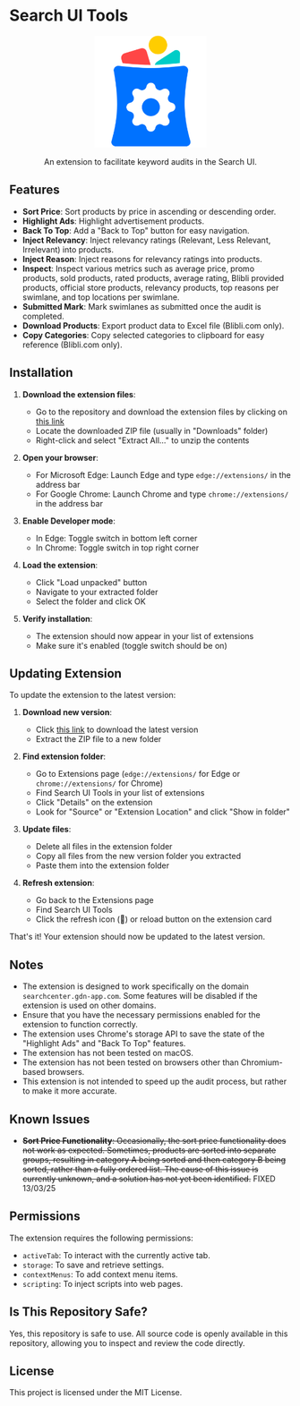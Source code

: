 # Search UI Tools

<p align="center">
    <img src="images/icon350.png" width="200" alt="Search UI Tools"/>
<p>
<p align="center">
    An extension to facilitate keyword audits in the Search UI.
<p>

## Features

- **Sort Price**: Sort products by price in ascending or descending order.
- **Highlight Ads**: Highlight advertisement products.
- **Back To Top**: Add a "Back to Top" button for easy navigation.
- **Inject Relevancy**: Inject relevancy ratings (Relevant, Less Relevant, Irrelevant) into products.
- **Inject Reason**: Inject reasons for relevancy ratings into products.
- **Inspect**: Inspect various metrics such as average price, promo products, sold products, rated products, average rating, Blibli provided products, official store products, relevancy products, top reasons per swimlane, and top locations per swimlane.
- **Submitted Mark**: Mark swimlanes as submitted once the audit is completed.
- **Download Products**: Export product data to Excel file (Blibli.com only).
- **Copy Categories**: Copy selected categories to clipboard for easy reference (Blibli.com only).

## Installation

1. **Download the extension files**: 
   - Go to the repository and download the extension files by clicking on [this link](https://github.com/faarismuda/Search-UI-Tools/archive/refs/heads/main.zip)
   - Locate the downloaded ZIP file (usually in "Downloads" folder)
   - Right-click and select "Extract All..." to unzip the contents

2. **Open your browser**: 
   - For Microsoft Edge: Launch Edge and type `edge://extensions/` in the address bar
   - For Google Chrome: Launch Chrome and type `chrome://extensions/` in the address bar

3. **Enable Developer mode**:
   - In Edge: Toggle switch in bottom left corner
   - In Chrome: Toggle switch in top right corner

4. **Load the extension**:
   - Click "Load unpacked" button
   - Navigate to your extracted folder
   - Select the folder and click OK

5. **Verify installation**:
   - The extension should now appear in your list of extensions
   - Make sure it's enabled (toggle switch should be on)

## Updating Extension

To update the extension to the latest version:

1. **Download new version**: 
   - Click [this link](https://github.com/faarismuda/Search-UI-Tools/archive/refs/heads/main.zip) to download the latest version
   - Extract the ZIP file to a new folder

2. **Find extension folder**: 
   - Go to Extensions page (`edge://extensions/` for Edge or `chrome://extensions/` for Chrome)
   - Find Search UI Tools in your list of extensions
   - Click "Details" on the extension
   - Look for "Source" or "Extension Location" and click "Show in folder"

3. **Update files**: 
   - Delete all files in the extension folder
   - Copy all files from the new version folder you extracted
   - Paste them into the extension folder

4. **Refresh extension**: 
   - Go back to the Extensions page
   - Find Search UI Tools
   - Click the refresh icon (🔄) or reload button on the extension card

That's it! Your extension should now be updated to the latest version.

## Notes

- The extension is designed to work specifically on the domain `searchcenter.gdn-app.com`. Some features will be disabled if the extension is used on other domains.
- Ensure that you have the necessary permissions enabled for the extension to function correctly.
- The extension uses Chrome's storage API to save the state of the "Highlight Ads" and "Back To Top" features.
- The extension has not been tested on macOS.
- The extension has not been tested on browsers other than Chromium-based browsers.
- This extension is not intended to speed up the audit process, but rather to make it more accurate.

## Known Issues

- ~~**Sort Price Functionality**: Occasionally, the sort price functionality does not work as expected. Sometimes, products are sorted into separate groups, resulting in category A being sorted and then category B being sorted, rather than a fully ordered list. The cause of this issue is currently unknown, and a solution has not yet been identified.~~ FIXED 13/03/25

## Permissions

The extension requires the following permissions:

- `activeTab`: To interact with the currently active tab.
- `storage`: To save and retrieve settings.
- `contextMenus`: To add context menu items.
- `scripting`: To inject scripts into web pages.

## Is This Repository Safe?

Yes, this repository is safe to use. All source code is openly available in this repository, allowing you to inspect and review the code directly.

## License

This project is licensed under the MIT License.
